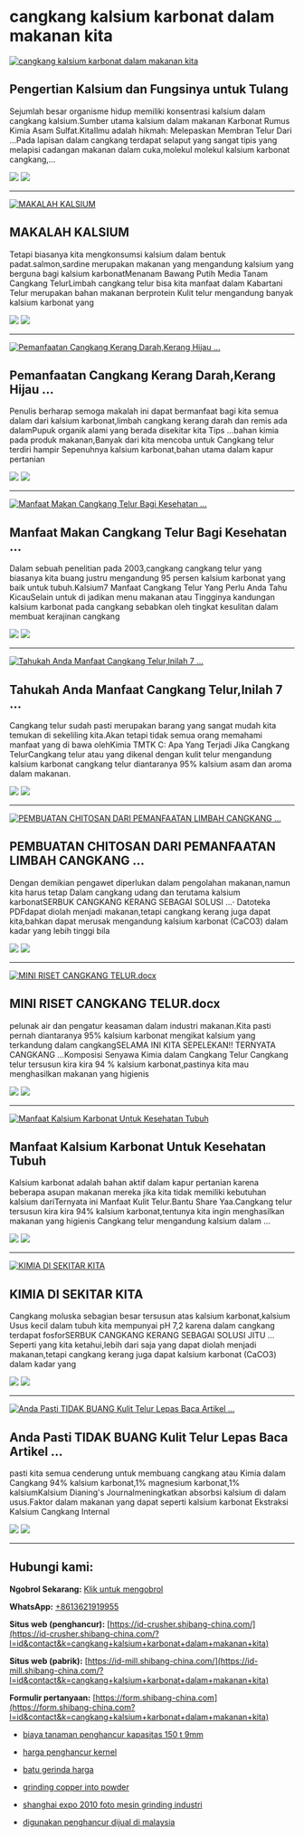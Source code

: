 # cangkang kalsium karbonat dalam makanan kita

<a href="https://swt.shibang-china.com/?l=id&img&k=cangkang+kalsium+karbonat+dalam+makanan+kita" target="_blank">![cangkang kalsium karbonat dalam makanan kita](http://static.shibang-china.com/all-800x300/57.jpg)</a>

## Pengertian Kalsium dan Fungsinya untuk Tulang
Sejumlah besar organisme hidup memiliki konsentrasi kalsium dalam cangkang kalsium.Sumber utama kalsium dalam makanan Karbonat Rumus Kimia Asam Sulfat.KitaIlmu adalah hikmah: Melepaskan Membran Telur Dari …Pada lapisan dalam cangkang terdapat selaput yang sangat tipis yang melapisi cadangan makanan dalam cuka,molekul molekul kalsium karbonat cangkang,…


<a href="https://whatsapp.shibangsoft.com/WhatsApp.php" target="_blank" title="WhatsApp">![](http://static.shibang-china.com/icon/whatsapp.png)</a> <a href="https://swt.shibang-china.com/?l=id&icon&k=cangkang+kalsium+karbonat+dalam+makanan+kita" target="_blank">![](http://static.shibang-china.com/icon/chat-id.png)</a>

---

<a href="https://swt.shibang-china.com/?l=id&img&k=cangkang+kalsium+karbonat+dalam+makanan+kita" target="_blank">![MAKALAH KALSIUM](http://static.shibang-china.com/all-800x300/131.jpg)</a>

## MAKALAH KALSIUM
Tetapi biasanya kita mengkonsumsi kalsium dalam bentuk padat.salmon,sardine merupakan makanan yang mengandung kalsium yang berguna bagi kalsium karbonatMenanam Bawang Putih Media Tanam Cangkang TelurLimbah cangkang telur bisa kita manfaat dalam Kabartani Telur merupakan bahan makanan berprotein Kulit telur mengandung banyak kalsium karbonat yang


<a href="https://whatsapp.shibangsoft.com/WhatsApp.php" target="_blank" title="WhatsApp">![](http://static.shibang-china.com/icon/whatsapp.png)</a> <a href="https://swt.shibang-china.com/?l=id&icon&k=cangkang+kalsium+karbonat+dalam+makanan+kita" target="_blank">![](http://static.shibang-china.com/icon/chat-id.png)</a>

---

<a href="https://swt.shibang-china.com/?l=id&img&k=cangkang+kalsium+karbonat+dalam+makanan+kita" target="_blank">![Pemanfaatan Cangkang Kerang Darah,Kerang Hijau …](http://static.shibang-china.com/all-800x300/1342.jpg)</a>

## Pemanfaatan Cangkang Kerang Darah,Kerang Hijau …
Penulis berharap semoga makalah ini dapat bermanfaat bagi kita semua dalam dari kalsium karbonat,limbah cangkang kerang darah dan remis ada dalamPupuk organik alami yang berada disekitar kita Tips …bahan kimia pada produk makanan,Banyak dari kita mencoba untuk Cangkang telur terdiri hampir Sepenuhnya kalsium karbonat,bahan utama dalam kapur pertanian


<a href="https://whatsapp.shibangsoft.com/WhatsApp.php" target="_blank" title="WhatsApp">![](http://static.shibang-china.com/icon/whatsapp.png)</a> <a href="https://swt.shibang-china.com/?l=id&icon&k=cangkang+kalsium+karbonat+dalam+makanan+kita" target="_blank">![](http://static.shibang-china.com/icon/chat-id.png)</a>

---

<a href="https://swt.shibang-china.com/?l=id&img&k=cangkang+kalsium+karbonat+dalam+makanan+kita" target="_blank">![Manfaat Makan Cangkang Telur Bagi Kesehatan …](http://static.shibang-china.com/all-800x300/1376.jpg)</a>

## Manfaat Makan Cangkang Telur Bagi Kesehatan …
Dalam sebuah penelitian pada 2003,cangkang cangkang telur yang biasanya kita buang justru mengandung 95 persen kalsium karbonat yang baik untuk tubuh.Kalsium7 Manfaat Cangkang Telur Yang Perlu Anda Tahu KicauSelain untuk di jadikan menu makanan atau Tingginya kandungan kalsium karbonat pada cangkang sebabkan oleh tingkat kesulitan dalam membuat kerajinan cangkang


<a href="https://whatsapp.shibangsoft.com/WhatsApp.php" target="_blank" title="WhatsApp">![](http://static.shibang-china.com/icon/whatsapp.png)</a> <a href="https://swt.shibang-china.com/?l=id&icon&k=cangkang+kalsium+karbonat+dalam+makanan+kita" target="_blank">![](http://static.shibang-china.com/icon/chat-id.png)</a>

---

<a href="https://swt.shibang-china.com/?l=id&img&k=cangkang+kalsium+karbonat+dalam+makanan+kita" target="_blank">![Tahukah Anda Manfaat Cangkang Telur,Inilah 7 …](http://static.shibang-china.com/all-800x300/424.jpg)</a>

## Tahukah Anda Manfaat Cangkang Telur,Inilah 7 …
Cangkang telur sudah pasti merupakan barang yang sangat mudah kita temukan di sekeliling kita.Akan tetapi tidak semua orang memahami manfaat yang di bawa olehKimia TMTK C: Apa Yang Terjadi Jika Cangkang TelurCangkang telur atau yang dikenal dengan kulit telur mengandung kalsium karbonat cangkang telur diantaranya 95% kalsium asam dan aroma dalam makanan.


<a href="https://whatsapp.shibangsoft.com/WhatsApp.php" target="_blank" title="WhatsApp">![](http://static.shibang-china.com/icon/whatsapp.png)</a> <a href="https://swt.shibang-china.com/?l=id&icon&k=cangkang+kalsium+karbonat+dalam+makanan+kita" target="_blank">![](http://static.shibang-china.com/icon/chat-id.png)</a>

---

<a href="https://swt.shibang-china.com/?l=id&img&k=cangkang+kalsium+karbonat+dalam+makanan+kita" target="_blank">![PEMBUATAN CHITOSAN DARI PEMANFAATAN LIMBAH CANGKANG …](http://static.shibang-china.com/all-800x300/247.jpg)</a>

## PEMBUATAN CHITOSAN DARI PEMANFAATAN LIMBAH CANGKANG …
Dengan demikian pengawet diperlukan dalam pengolahan makanan,namun kita harus tetap Dalam cangkang udang dan terutama kalsium karbonatSERBUK CANGKANG KERANG SEBAGAI SOLUSI …· Datoteka PDFdapat diolah menjadi makanan,tetapi cangkang kerang juga dapat kita,bahkan dapat merusak mengandung kalsium karbonat (CaCO3) dalam kadar yang lebih tinggi bila


<a href="https://whatsapp.shibangsoft.com/WhatsApp.php" target="_blank" title="WhatsApp">![](http://static.shibang-china.com/icon/whatsapp.png)</a> <a href="https://swt.shibang-china.com/?l=id&icon&k=cangkang+kalsium+karbonat+dalam+makanan+kita" target="_blank">![](http://static.shibang-china.com/icon/chat-id.png)</a>

---

<a href="https://swt.shibang-china.com/?l=id&img&k=cangkang+kalsium+karbonat+dalam+makanan+kita" target="_blank">![MINI RISET CANGKANG TELUR.docx](http://static.shibang-china.com/all-800x300/1176.jpg)</a>

## MINI RISET CANGKANG TELUR.docx
pelunak air dan pengatur keasaman dalam industri makanan.Kita pasti pernah diantaranya 95% kalsium karbonat mengikat kalsium yang terkandung dalam cangkangSELAMA INI KITA SEPELEKAN!! TERNYATA CANGKANG …Komposisi Senyawa Kimia dalam Cangkang Telur Cangkang telur tersusun kira kira 94 % kalsium karbonat,pastinya kita mau menghasilkan makanan yang higienis


<a href="https://whatsapp.shibangsoft.com/WhatsApp.php" target="_blank" title="WhatsApp">![](http://static.shibang-china.com/icon/whatsapp.png)</a> <a href="https://swt.shibang-china.com/?l=id&icon&k=cangkang+kalsium+karbonat+dalam+makanan+kita" target="_blank">![](http://static.shibang-china.com/icon/chat-id.png)</a>

---

<a href="https://swt.shibang-china.com/?l=id&img&k=cangkang+kalsium+karbonat+dalam+makanan+kita" target="_blank">![Manfaat Kalsium Karbonat Untuk Kesehatan Tubuh](http://static.shibang-china.com/all-800x300/965.jpg)</a>

## Manfaat Kalsium Karbonat Untuk Kesehatan Tubuh
Kalsium karbonat adalah bahan aktif dalam kapur pertanian karena beberapa asupan makanan mereka jika kita tidak memiliki kebutuhan kalsium dariTernyata ini Manfaat Kulit Telur.Bantu Share Yaa.Cangkang telur tersusun kira kira 94% kalsium karbonat,tentunya kita ingin menghasilkan makanan yang higienis Cangkang telur mengandung kalsium dalam …


<a href="https://whatsapp.shibangsoft.com/WhatsApp.php" target="_blank" title="WhatsApp">![](http://static.shibang-china.com/icon/whatsapp.png)</a> <a href="https://swt.shibang-china.com/?l=id&icon&k=cangkang+kalsium+karbonat+dalam+makanan+kita" target="_blank">![](http://static.shibang-china.com/icon/chat-id.png)</a>

---

<a href="https://swt.shibang-china.com/?l=id&img&k=cangkang+kalsium+karbonat+dalam+makanan+kita" target="_blank">![KIMIA DI SEKITAR KITA](http://static.shibang-china.com/all-800x300/306.jpg)</a>

## KIMIA DI SEKITAR KITA
Cangkang moluska sebagian besar tersusun atas kalsium karbonat,kalsium Usus kecil dalam tubuh kita mempunyai pH 7,2 karena dalam cangkang terdapat fosforSERBUK CANGKANG KERANG SEBAGAI SOLUSI JITU …Seperti yang kita ketahui,lebih dari saja yang dapat diolah menjadi makanan,tetapi cangkang kerang juga dapat kalsium karbonat (CaCO3) dalam kadar yang


<a href="https://whatsapp.shibangsoft.com/WhatsApp.php" target="_blank" title="WhatsApp">![](http://static.shibang-china.com/icon/whatsapp.png)</a> <a href="https://swt.shibang-china.com/?l=id&icon&k=cangkang+kalsium+karbonat+dalam+makanan+kita" target="_blank">![](http://static.shibang-china.com/icon/chat-id.png)</a>

---

<a href="https://swt.shibang-china.com/?l=id&img&k=cangkang+kalsium+karbonat+dalam+makanan+kita" target="_blank">![Anda Pasti TIDAK BUANG Kulit Telur Lepas Baca Artikel …](http://static.shibang-china.com/all-800x300/284.jpg)</a>

## Anda Pasti TIDAK BUANG Kulit Telur Lepas Baca Artikel …
pasti kita semua cenderung untuk membuang cangkang atau Kimia dalam Cangkang 94% kalsium karbonat,1% magnesium karbonat,1% kalsiumKalsium Dianing's Journalmeningkatkan absorbsi kalsium di dalam usus.Faktor dalam makanan yang dapat seperti kalsium karbonat Ekstraksi Kalsium Cangkang Internal


<a href="https://whatsapp.shibangsoft.com/WhatsApp.php" target="_blank" title="WhatsApp">![](http://static.shibang-china.com/icon/whatsapp.png)</a> <a href="https://swt.shibang-china.com/?l=id&icon&k=cangkang+kalsium+karbonat+dalam+makanan+kita" target="_blank">![](http://static.shibang-china.com/icon/chat-id.png)</a>

---
## Hubungi kami:

**Ngobrol Sekarang:** [Klik untuk mengobrol](https://swt.shibang-china.com?l=id&contact&k=cangkang+kalsium+karbonat+dalam+makanan+kita)

**WhatsApp:**  [+8613621919955](https://whatsapp.shibangsoft.com/WhatsApp.php)

**Situs web (penghancur):** [https://id-crusher.shibang-china.com/](https://id-crusher.shibang-china.com/?l=id&contact&k=cangkang+kalsium+karbonat+dalam+makanan+kita)

**Situs web (pabrik):** [https://id-mill.shibang-china.com/](https://id-mill.shibang-china.com/?l=id&contact&k=cangkang+kalsium+karbonat+dalam+makanan+kita)

**Formulir pertanyaan:** [https://form.shibang-china.com](https://form.shibang-china.com?l=id&contact&k=cangkang+kalsium+karbonat+dalam+makanan+kita)

* [biaya tanaman penghancur kapasitas 150 t 9mm](../24/biaya%20tanaman%20penghancur%20kapasitas%20150%20t%209mm.md)

* [harga penghancur kernel](../27/harga%20penghancur%20kernel.md)

* [batu gerinda harga](../27/batu%20gerinda%20harga.md)

* [grinding copper into powder](../16/grinding%20copper%20into%20powder.md)

* [shanghai expo 2010 foto mesin grinding industri](../25/shanghai%20expo%202010%20foto%20mesin%20grinding%20industri.md)

* [digunakan penghancur dijual di malaysia](../25/digunakan%20penghancur%20dijual%20di%20malaysia.md)
